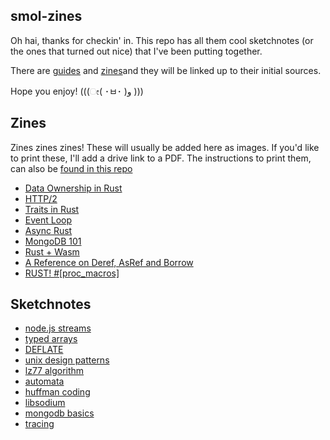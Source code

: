 ## smol-zines

Oh hai, thanks for checkin' in. This repo has all them cool sketchnotes (or the
ones that turned out nice) that I've been putting together.

There are
[guides](https://github.com/lrlna/smol-zines/tree/master/guides) and [zines](https://github.com/lrlna/smol-zines/tree/master/guides)and they will be
linked up to their initial sources.

Hope you enjoy! (((ೕ( ･ㅂ･ )و )))

## Zines
Zines zines zines! These will usually be added here as images. If you'd like to
print these, I'll add a drive link to a PDF. The instructions to print them,
can also be [found in this repo](./zines/instructions.md)

- [Data Ownership in Rust](./zines/data-ownership.md)
- [HTTP/2](./zines/http2.md)
- [Traits in Rust](./zines/rust-traits.md)
- [Event Loop](./zines/js-event-loop.md)
- [Async Rust](./zines/async-rust.md)
- [MongoDB 101](./zines/mongodb101.md)
- [Rust + Wasm](./zines/rust-wasm.md)
- [A Reference on Deref, AsRef and Borrow](./zines/reference-on-deref-asref-borrow.md)
- [RUST! #[proc_macros]](./zines/rust-proc-macros.md)

## Sketchnotes

- [node.js streams](https://github.com/lrlna/smol-zines/blob/master/guides/node-streams.md)
- [typed arrays](https://github.com/lrlna/smol-zines/blob/master/guides/typed-arrays.md)
- [DEFLATE](https://github.com/lrlna/smol-zines/blob/master/guides/deflate.md)
- [unix design patterns](https://github.com/lrlna/smol-zines/blob/master/guides/unix-design-patterns.md)
- [lz77 algorithm](https://github.com/lrlna/smol-zines/blob/master/guides/lz77.md)
- [automata](https://github.com/lrlna/smol-zines/blob/master/guides/automata.md)
- [huffman coding](https://github.com/lrlna/smol-zines/blob/master/guides/huffman-trees.md)
- [libsodium](https://github.com/lrlna/smol-zines/blob/master/guides/libsodium.md)
- [mongodb basics](https://github.com/lrlna/smol-zines/blob/master/guides/mongodb-basics.md)
- [tracing](https://github.com/lrlna/smol-zines/blob/master/guides/tracing.md)